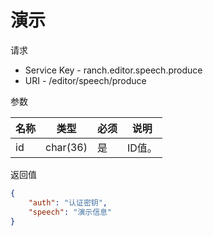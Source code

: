 # 演示

请求
- Service Key - ranch.editor.speech.produce
- URI - /editor/speech/produce

参数

|名称|类型|必须|说明|
|---|---|---|---|
|id|char(36)|是|ID值。|

返回值
```json
{
    "auth": "认证密钥",
    "speech": "演示信息"
}
```